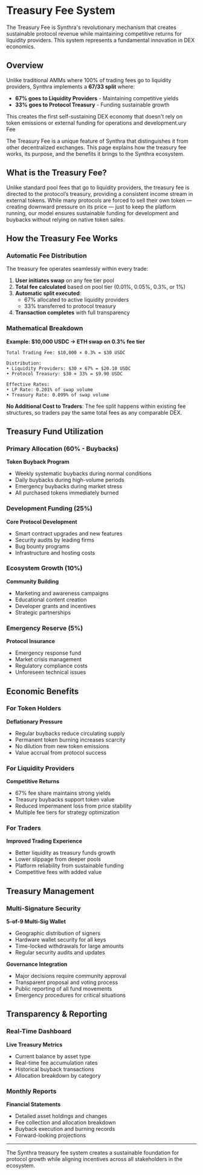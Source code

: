 # Treasury Fee System

The Treasury Fee is Synthra's revolutionary mechanism that creates sustainable protocol revenue while maintaining competitive returns for liquidity providers. This system represents a fundamental innovation in DEX economics.

## Overview

Unlike traditional AMMs where 100% of trading fees go to liquidity providers, Synthra implements a **67/33 split** where:

- **67% goes to Liquidity Providers** - Maintaining competitive yields
- **33% goes to Protocol Treasury** - Funding sustainable growth

This creates the first self-sustaining DEX economy that doesn't rely on token emissions or external funding for operations and development.ury Fee

The Treasury Fee is a unique feature of Synthra that distinguishes it from other decentralized exchanges. This page explains how the treasury fee works, its purpose, and the benefits it brings to the Synthra ecosystem.

## What is the Treasury Fee?

Unlike standard pool fees that go to liquidity providers, the treasury fee is directed to the protocol’s treasury, providing a consistent income stream in external tokens. While many protocols are forced to sell their own token — creating downward pressure on its price — just to keep the platform running, our model ensures sustainable funding for development and buybacks without relying on native token sales.

## How the Treasury Fee Works

### Automatic Fee Distribution

The treasury fee operates seamlessly within every trade:

1. **User initiates swap** on any fee tier pool
2. **Total fee calculated** based on pool tier (0.01%, 0.05%, 0.3%, or 1%)
3. **Automatic split executed**:
   - 67% allocated to active liquidity providers
   - 33% transferred to protocol treasury
4. **Transaction completes** with full transparency

### Mathematical Breakdown

**Example: $10,000 USDC → ETH swap on 0.3% fee tier**

```
Total Trading Fee: $10,000 × 0.3% = $30 USDC

Distribution:
• Liquidity Providers: $30 × 67% = $20.10 USDC  
• Protocol Treasury: $30 × 33% = $9.90 USDC

Effective Rates:
• LP Rate: 0.201% of swap volume
• Treasury Rate: 0.099% of swap volume
```

**No Additional Cost to Traders**: The fee split happens within existing fee structures, so traders pay the same total fees as any comparable DEX.

## Treasury Fund Utilization

### Primary Allocation (60% - Buybacks)

**Token Buyback Program**
- Weekly systematic buybacks during normal conditions
- Daily buybacks during high-volume periods
- Emergency buybacks during market stress
- All purchased tokens immediately burned

### Development Funding (25%)

**Core Protocol Development**
- Smart contract upgrades and new features
- Security audits by leading firms
- Bug bounty programs
- Infrastructure and hosting costs

### Ecosystem Growth (10%)

**Community Building**
- Marketing and awareness campaigns
- Educational content creation
- Developer grants and incentives
- Strategic partnerships

### Emergency Reserve (5%)

**Protocol Insurance**
- Emergency response fund
- Market crisis management
- Regulatory compliance costs
- Unforeseen technical issues

## Economic Benefits

### For Token Holders

**Deflationary Pressure**
- Regular buybacks reduce circulating supply
- Permanent token burning increases scarcity
- No dilution from new token emissions
- Value accrual from protocol success

### For Liquidity Providers

**Competitive Returns**
- 67% fee share maintains strong yields
- Treasury buybacks support token value
- Reduced impermanent loss from price stability
- Multiple fee tiers for strategy optimization

### For Traders

**Improved Trading Experience**
- Better liquidity as treasury funds growth
- Lower slippage from deeper pools
- Platform reliability from sustainable funding
- Competitive fees with added value

## Treasury Management

### Multi-Signature Security

**5-of-9 Multi-Sig Wallet**
- Geographic distribution of signers
- Hardware wallet security for all keys
- Time-locked withdrawals for large amounts
- Regular security audits and updates

**Governance Integration**
- Major decisions require community approval
- Transparent proposal and voting process
- Public reporting of all fund movements
- Emergency procedures for critical situations

## Transparency & Reporting

### Real-Time Dashboard

**Live Treasury Metrics**
- Current balance by asset type
- Real-time fee accumulation rates
- Historical buyback transactions
- Allocation breakdown by category

### Monthly Reports

**Financial Statements**
- Detailed asset holdings and changes
- Fee collection and allocation breakdown
- Buyback execution and burning records
- Forward-looking projections

---

The Synthra treasury fee system creates a sustainable foundation for protocol growth while aligning incentives across all stakeholders in the ecosystem.

